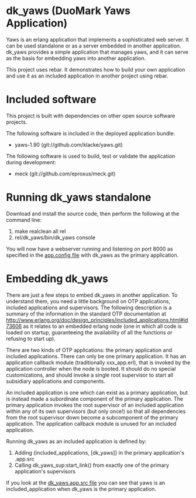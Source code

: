 dk_yaws (DuoMark Yaws Application)
==================================

Yaws is an erlang application that implements a sophisticated web server. It can be used standalone or as a server embedded in another application. dk_yaws provides a simple application that manages yaws, and it can serve as the basis for embedding yaws into another application.

This project uses rebar. It demonstrates how to build your own application and use it as an included application in another project using rebar.

Included software
=================

This project is built with dependencies on other open source software projects.

The following software is included in the deployed application bundle:

  * yaws-1.90 (git://github.com/klacke/yaws.git)

The following software is used to build, test or validate the application during development:

  * meck (git://github.com/eproxus/meck.git)

Running dk_yaws standalone
==========================

Download and install the source code, then perform the following at the command line:

  1. make realclean all rel
  1. rel/dk_yaws/bin/dk_yaws console

You will now have a webserver running and listening on port 8000 as specified in the [app.config file](https://raw.github.com/duomark/dk_yaws/master/rel/files/app.config) with dk_yaws as the primary application.

Embedding dk_yaws
=================

There are just a few steps to embed dk_yaws in another application. To understand them, you need a little background on OTP applications, included applications and supervisors. The following description is a summary of the information in the standard OTP documentation at http://www.erlang.org/doc/design_principles/included_applications.html#id73606 as it relates to an embedded erlang node (one in which all code is loaded on startup, guaranteeing the availability of all the functions or refusing to start up).

There are two kinds of OTP applications: the primary application and included applications. There can only be one primary application. It has an application callback module (traditionally xxx_app.erl), that is invoked by the application controller when the node is booted. It should do no special customizations, and should invoke a single root supervisor to start all subsidiary applications and components.

An included application is one which can exist as a primary application, but is instead made a subordinate component of the primary application. The primary application invokes the root supervisor of an included application within any of its own supervisors (but only once!) so that all dependencies from the root supervisor down become a subcomponent of the primary application. The application callback module is unused for an included application.

Running dk_yaws as an included application is defined by:

  1. Adding {included_applications, [dk_yaws]} in the primary application's .app.src
  1. Calling dk_yaws_sup:start_link() from exactly one of the primary application's supervisors

If you look at the [dk_yaws.app.src file](https://raw.github.com/duomark/dk_yaws/master/src/dk_yaws.app.src) you can see that yaws is an included_application when dk_yaws is the primary application.

